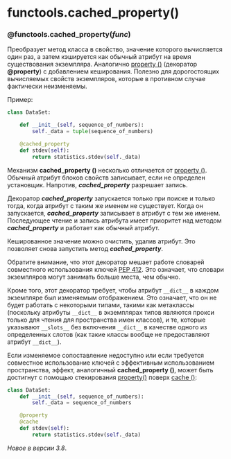 # functools.cached\_property\(\)

###  @functools.cached\_property\(_func_\)

Преобразует метод класса в свойство, значение которого вычисляется один раз, а затем кэшируется как обычный атрибут на время существования экземпляра. Аналогично [property \(\)](https://docs.python.org/3/library/functions.html#property) \(декоратор **@property**\) с добавлением кеширования. Полезно для дорогостоящих вычисляемых свойств экземпляров, которые в противном случае фактически неизменяемы.

Пример:

```python
class DataSet:

    def __init__(self, sequence_of_numbers):
        self._data = tuple(sequence_of_numbers)

    @cached_property
    def stdev(self):
        return statistics.stdev(self._data)
```

Механизм **cached\_property \(\)** несколько отличается от [property \(\)](https://docs.python.org/3/library/functions.html#property). Обычный атрибут блоков свойств записывает, если не определен установщик. Напротив, _**cached\_property**_ разрешает запись.

Декоратор _**cached\_property**_ запускается только при поиске и только тогда, когда атрибут с таким же именем не существует. Когда он запускается, _**cached\_property**_ записывает в атрибут с тем же именем. Последующее чтение и запись атрибута имеет приоритет над методом _**cached\_property**_ и работает как обычный атрибут.

Кешированное значение можно очистить, удалив атрибут. Это позволяет снова запустить метод _**cached\_property**_.

Обратите внимание, что этот декоратор мешает работе словарей совместного использования ключей [PEP 412](https://www.python.org/dev/peps/pep-0412/). Это означает, что словари экземпляров могут занимать больше места, чем обычно.

Кроме того, этот декоратор требует, чтобы атрибут `__dict__` в каждом экземпляре был изменяемым отображением. Это означает, что он не будет работать с некоторыми типами, такими как метаклассы \(поскольку атрибуты `__dict__` в экземплярах типов являются прокси только для чтения для пространства имен классов\), и те, которые указывают `__slots__` без включения `__dict__` в качестве одного из определенных слотов \(как такие классы вообще не предоставляют атрибут `__dict__`\).

Если изменяемое сопоставление недоступно или если требуется совместное использование ключей с эффективным использованием пространства, эффект, аналогичный **cached\_property \(\)**, может быть достигнут с помощью стекирования [property\(\)](https://docs.python.org/3/library/functions.html#property) поверх [cache \(\)](functools.cache.md):

```python
class DataSet:
    def __init__(self, sequence_of_numbers):
        self._data = sequence_of_numbers

    @property
    @cache
    def stdev(self):
        return statistics.stdev(self._data)
```

_Новое в версии 3.8_.

